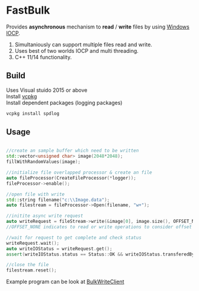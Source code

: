 # FastBulk

Provides **asynchronous** mechanism to **read** / **write** files by using [Windows IOCP](https://docs.microsoft.com/en-us/windows/win32/fileio/i-o-completion-ports).

1) Simultaniously can support multiple files read and write.  
2) Uses best of two worlds IOCP and multi threading.
3) C++ 11/14 functionality.

## Build

Uses Visual stuido 2015 or above  
Install [vcpkg](https://vcpkg.io/en/getting-started.html)  
Install dependent packages (logging packages)

```bash
vcpkg install spdlog
```

## Usage

```cpp

//create an sample buffer which need to be written
std::vector<unsigned char> image(2048*2048);
fillWithRandomValues(image);

//initialize file overlapped processor & create an file
auto fileProcessor(CreateFileProcessor(*logger));
fileProcessor->enable();

//open file with write
std::string filename("c:\\Image.data");
auto filestream = fileProcessor->Open(filename, "w+");

//initite async write request
auto writeRequest = fileStream->write(&image[0], image.size(), OFFSET_NONE);
//OFFSET_NONE indicates to read or write operations to consider offset as current file position.

//wait for request to get complete and check status
writeRequest.wait();
auto writeIOStatus = writeRequest.get();
assert(writeIOStatus.status == Status::OK && writeIOStatus.transferedBytes == image.size())

//close the file
filestream.reset();
```


Example program can be look at 
[BulkWriteClient](https://github.com/mohandarsi/FastBulk/tree/master/AsyncFileIOClient)
